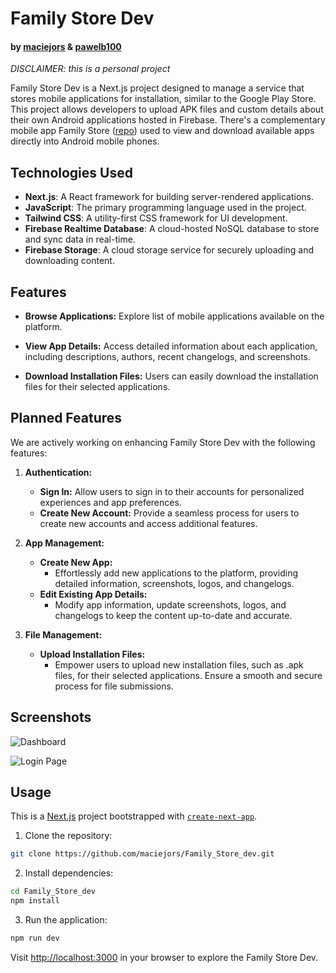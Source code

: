 # Family Store Dev

#### by [maciejors](https://github.com/maciejors) & [pawelb100](https://github.com/pawelb100)

*DISCLAIMER: this is a personal project*

Family Store Dev is a Next.js project designed to manage a service that stores mobile applications for installation, similar to the Google Play Store. This project allows developers to upload APK files and custom details about their own Android applications hosted in Firebase. There's a complementary mobile app Family Store ([repo](https://github.com/pawelb100/Family_Store))
used to view and download available apps directly into Android mobile phones.

## Technologies Used

- **Next.js**: A React framework for building server-rendered applications.
- **JavaScript**: The primary programming language used in the project.
- **Tailwind CSS**: A utility-first CSS framework for UI development.
- **Firebase Realtime Database**: A cloud-hosted NoSQL database to store and sync data in real-time.
- **Firebase Storage**: A cloud storage service for securely uploading and downloading content.

## Features
  
- **Browse Applications:** Explore list of mobile applications available on the platform.

- **View App Details:** Access detailed information about each application, including descriptions, authors, recent changelogs, and screenshots.

- **Download Installation Files:** Users can easily download the installation files for their selected applications.

## Planned Features

We are actively working on enhancing Family Store Dev with the following features:

1. **Authentication:**
   - **Sign In:** Allow users to sign in to their accounts for personalized experiences and app preferences.
   - **Create New Account:** Provide a seamless process for users to create new accounts and access additional features.

2. **App Management:**
   - **Create New App:**
     - Effortlessly add new applications to the platform, providing detailed information, screenshots, logos, and changelogs.
   - **Edit Existing App Details:**
     - Modify app information, update screenshots, logos, and changelogs to keep the content up-to-date and accurate.

3. **File Management:**
   - **Upload Installation Files:**
     - Empower users to upload new installation files, such as .apk files, for their selected applications. Ensure a smooth and secure process for file submissions.


## Screenshots

![Dashboard](https://firebasestorage.googleapis.com/v0/b/family-store.appspot.com/o/Family%20Store%202%2Ffs-screenshots%2Ffsdev2.png?alt=media&token=53278c0b-9354-47d0-88c2-9161bd338060)

![Login Page](https://firebasestorage.googleapis.com/v0/b/family-store.appspot.com/o/Family%20Store%202%2Ffs-screenshots%2Ffsdev1.png?alt=media&token=62fbfcc2-4bf3-4655-b703-38035b27fda3)

## Usage

This is a [Next.js](https://nextjs.org/) project bootstrapped with [`create-next-app`](https://github.com/vercel/next.js/tree/canary/packages/create-next-app).

1. Clone the repository:

```bash
git clone https://github.com/maciejors/Family_Store_dev.git
```

2. Install dependencies:

```bash
cd Family_Store_dev
npm install
```

3. Run the application:

```bash
npm run dev
```

Visit [http://localhost:3000](http://localhost:3000) in your browser to explore the Family Store Dev.
